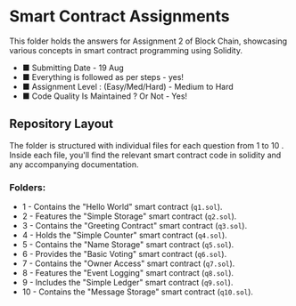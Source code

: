 # Smart Contract Assignments

This folder holds the answers for Assignment 2 of Block Chain, showcasing various concepts in smart contract programming using Solidity.
- ■ Submitting Date - 19 Aug
- ■ Everything is followed as per steps - yes!
- ■ Assignment Level : (Easy/Med/Hard) - Medium to Hard
- ■ Code Quality Is Maintained ? Or Not - Yes!

## Repository Layout

The folder is structured with individual files for each question from 1 to 10 . Inside each file, you'll find the relevant smart contract code in solidity and any accompanying documentation.

### Folders:

- 1 - Contains the "Hello World" smart contract (`q1.sol`).
- 2 - Features the "Simple Storage" smart contract (`q2.sol`).
- 3 - Contains the "Greeting Contract" smart contract (`q3.sol`).
- 4 - Holds the "Simple Counter" smart contract (`q4.sol`).
- 5 - Contains the "Name Storage" smart contract (`q5.sol`).
- 6 - Provides the "Basic Voting" smart contract (`q6.sol`).
- 7 - Contains the "Owner Access" smart contract (`q7.sol`).
- 8 - Features the "Event Logging" smart contract (`q8.sol`).
- 9 - Includes the "Simple Ledger" smart contract (`q9.sol`).
- 10 - Contains the "Message Storage" smart contract (`q10.sol`).



